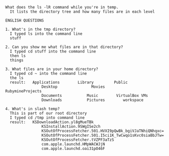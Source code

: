     What does the ls -lR command while you're in temp.
      It lists the directory tree and how many files are in each level

    ENGLISH QUESTIONS
    
    1. What's in the tmp directory?
      I typed ls into the command line
      stuff
    
    2. Can you show me what files are in that directory?
      I typed cd stuff into the command line
      then ls
      things
    
    3. What files are in your home directory?
      I typed cd ~ into the command line
      the ls
      result:   Applications		Library			Public
                    Desktop			      Movies		   RubymineProjects
                    Documents		    Music		 VirtualBox VMs
                    Downloads		    Pictures		workspace
    
    4. What's in slash temp?
      This is part of our root directory
      I typed cd /tmp into command line
      result:   KSDownloadAction.yl8gMueTBk
                    KSInstallAction.9SWgISe2ch
                    KSOutOfProcessFetcher.501.HVXI9pQwBk_bgiVJaTNhiQNhqxc=
                    KSOutOfProcessFetcher.501.I5ci1K_TwCwqo1sKvc0siaBbJTw=
                    KSOutOfProcessFetcher.tVZPF3aTzS
                    com.apple.launchd.HMpWACWJjN
                    com.apple.launchd.oai31pO46F
      
      
